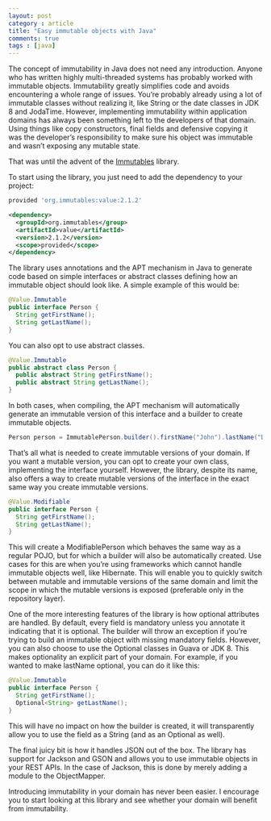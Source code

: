 ```yaml
---
layout: post
category : article
title: "Easy immutable objects with Java"
comments: true
tags : [java]
---
```


The concept of immutability in Java does not need any introduction. Anyone who has written highly multi-threaded systems has probably worked with immutable objects. Immutability greatly simplifies code and avoids encountering a whole range of issues. You’re probably already using a lot of immutable classes without realizing it, like String or the date classes in JDK 8 and JodaTime. However, implementing immutability within application domains has always been something left to the developers of that domain. Using things like copy constructors, final fields and defensive copying it was the developer’s responsibility to make sure his object was immutable and wasn’t exposing any mutable state.

That was until the advent of the [Immutables](http://immutables.org) library.

To start using the library, you just need to add the dependency to your project:

``` groovy
provided 'org.immutables:value:2.1.2'
```

``` xml
<dependency>
  <groupId>org.immutables</group>
  <artifactId>value</artifactId>
  <version>2.1.2</version>
  <scope>provided</scope>
</dependency>
```

The library uses annotations and the APT mechanism in Java to generate code based on simple interfaces or abstract classes defining how an immutable object should look like. A simple example of this would be:

``` java
@Value.Immutable
public interface Person {
  String getFirstName();
  String getLastName();
}
```

You can also opt to use abstract classes.

``` java
@Value.Immutable
public abstract class Person {
  public abstract String getFirstName();
  public abstract String getLastName();
}
```

In both cases, when compiling, the APT mechanism will automatically generate an immutable version of this interface and a builder to create immutable objects.

``` java
Person person = ImmutablePerson.builder().firstName("John").lastName("Doe").build();
```

That’s all what is needed to create immutable versions of your domain. If you want a mutable version, you can opt to create your own class, implementing the interface yourself. However, the library, despite its name, also offers a way to create mutable versions of the interface in the exact same way you create immutable versions.

``` java
@Value.Modifiable
public interface Person {
  String getFirstName();
  String getLastName();
}
```

This will create a ModifiablePerson which behaves the same way as a regular POJO, but for which a builder will also be automatically created. Use cases for this are when you’re using frameworks which cannot handle immutable objects well, like Hibernate. This will enable you to quickly switch between mutable and immutable versions of the same domain and limit the scope in which the mutable versions is exposed (preferable only in the repository layer).

One of the more interesting features of the library is how optional attributes are handled. By default, every field is mandatory unless you annotate it indicating that it is optional. The builder will throw an exception if you’re trying to build an immutable object with missing mandatory fields. However, you can also choose to use the Optional classes in Guava or JDK 8. This makes optionality an explicit part of your domain. For example, if you wanted to make lastName optional, you can do it like this:

``` java
@Value.Immutable
public interface Person {
  String getFirstName();
  Optional<String> getLastName();
}
```

This will have no impact on how the builder is created, it will transparently allow you to use the field as a String (and as an Optional as well).

The final juicy bit is how it handles JSON out of the box. The library has support for Jackson and GSON and allows you to use immutable objects in your REST APIs. In the case of Jackson, this is done by merely adding a module to the ObjectMapper.

Introducing immutability in your domain has never been easier. I encourage you to start looking at this library and see whether your domain will benefit from immutability.
